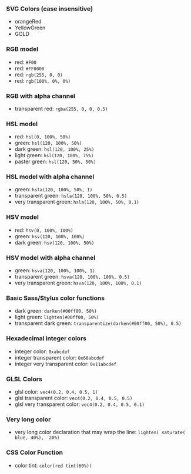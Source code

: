 ### SVG Colors (case insensitive)

  * orangeRed
  * YellowGreen
  * GOLD

### RGB model

  * red: `#F00`
  * red: `#FF0000`
  * red: `rgb(255, 0, 0)`
  * red: `rgb(100%, 0%, 0%)`

### RGB with alpha channel

  * transparent red: `rgba(255, 0, 0, 0.5)`

### HSL model

  * red: `hsl(0, 100%, 50%)`
  * green: `hsl(120, 100%, 50%)`
  * dark green: `hsl(120, 100%, 25%)`
  * light green: `hsl(120, 100%, 75%)`
  * paster green: `hsl(120, 50%, 50%)`

### HSL model with alpha channel

  * green: `hsla(120, 100%, 50%, 1)`
  * transparent green: `hsla(120, 100%, 50%, 0.5)`
  * very transparent green: `hsla(120, 100%, 50%, 0.1)`

### HSV model

  * red: `hsv(0, 100%, 100%)`
  * green: `hsv(120, 100%, 100%)`
  * dark green: `hsv(120, 100%, 50%)`

### HSV model with alpha channel

  * green: `hsva(120, 100%, 100%, 1)`
  * transparent green: `hsva(120, 100%, 100%, 0.5)`
  * very transparent green: `hsva(120, 100%, 100%, 0.1)`

### Basic Sass/Stylus color functions

  * dark green: `darken(#00ff00, 50%)`
  * light green: `lighten(#00ff00, 50%)`
  * transparent dark green: `transparentize(darken(#00ff00, 50%), 0.5)`

### Hexadecimal integer colors

  * integer color: `0xabcdef`
  * integer transparent color: `0x66abcdef`
  * integer very transparent color: `0x11abcdef`

### GLSL Colors

  * glsl color: `vec4(0.2, 0.4, 0.5, 1)`
  * glsl transparent color: `vec4(0.2, 0.4, 0.5, 0.5)`
  * glsl very transparent color: `vec4(0.2, 0.4, 0.5, 0.1)`

### Very long color

  * very long color declaration that may wrap the line: `lighten( saturate( blue, 40%),  20%)`

### CSS Color Function

  * color tint: `color(red tint(60%))`
